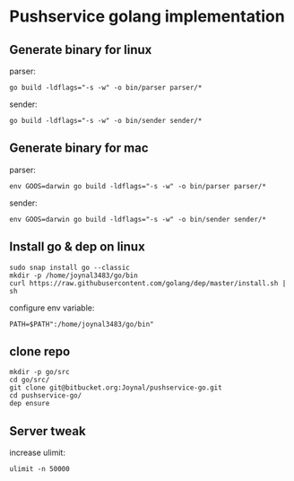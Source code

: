 # Pushservice golang implementation

## Generate binary for linux

parser:
```
go build -ldflags="-s -w" -o bin/parser parser/*
```

sender:
```
go build -ldflags="-s -w" -o bin/sender sender/*
```

## Generate binary for mac

parser:
```
env GOOS=darwin go build -ldflags="-s -w" -o bin/parser parser/*
```

sender:
```
env GOOS=darwin go build -ldflags="-s -w" -o bin/sender sender/*
```

## Install go & dep on linux

```
sudo snap install go --classic
mkdir -p /home/joynal3483/go/bin
curl https://raw.githubusercontent.com/golang/dep/master/install.sh | sh
```

configure env variable:
```
PATH=$PATH":/home/joynal3483/go/bin"
```

## clone repo

```
mkdir -p go/src
cd go/src/
git clone git@bitbucket.org:Joynal/pushservice-go.git
cd pushservice-go/
dep ensure
```

## Server tweak

increase ulimit:
```
ulimit -n 50000
```
